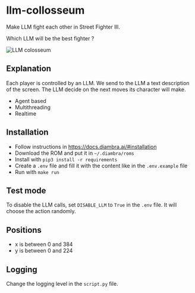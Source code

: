 # llm-collosseum

Make LLM fight each other in Street Fighter III.

Which LLM will be the best fighter ?

![LLM colosseum](multi_agents.png)

## Explanation

Each player is controlled by an LLM. We send to the LLM a text description of the screen. The LLM decide on the next moves its character will make.

- Agent based
- Multithreading
- Realtime

## Installation

- Follow instructions in https://docs.diambra.ai/#installation
- Download the ROM and put it in `~/.diambra/roms`
- Install with `pip3 install -r requirements`
- Create a `.env` file and fill it with the content like in the `.env.example` file
- Run with `make run`

## Test mode

To disable the LLM calls, set `DISABLE_LLM` to `True` in the `.env` file.
It will choose the action randomly.

## Positions

- x is between 0 and 384
- y is between 0 and 224

## Logging

Change the logging level in the `script.py` file.
